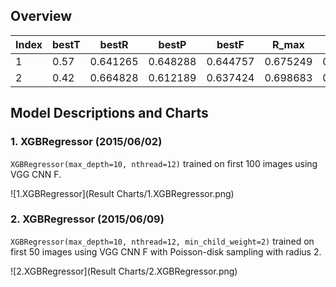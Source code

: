 ## Overview

| Index | bestT | bestR    | bestP    | bestF    | R_max    | P_max    | F_max    | Area_PR  |
|-------|-------|----------|----------|----------|----------|----------|----------|----------|
| 1     | 0.57  | 0.641265 | 0.648288 | 0.644757 | 0.675249 | 0.664943 | 0.670056 | 0.423171 |
| 2     | 0.42  | 0.664828 | 0.612189 | 0.637424 | 0.698683 | 0.628423 | 0.661693 | 0.49634  |


## Model Descriptions and Charts
### 1. XGBRegressor (2015/06/02)
`XGBRegressor(max_depth=10, nthread=12)` trained on first 100 images using VGG CNN F.

![1.XGBRegressor](Result Charts/1.XGBRegressor.png)

### 2. XGBRegressor (2015/06/09)
`XGBRegressor(max_depth=10, nthread=12, min_child_weight=2)` trained on first 50 images using VGG CNN F with Poisson-disk sampling with radius 2.

![2.XGBRegressor](Result Charts/2.XGBRegressor.png)
